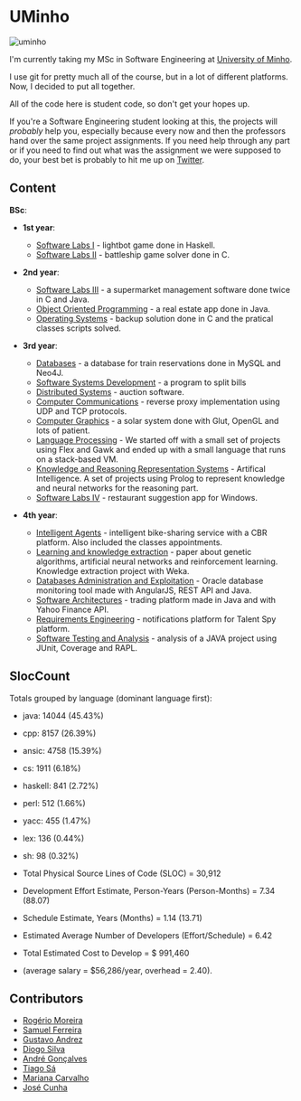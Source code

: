 # UMinho

![uminho](http://www4.di.uminho.pt/~jmf/IMAGES/um_eeng.gif)

I'm currently taking my MSc in Software Engineering at [University of Minho](https://www.uminho.pt/EN/).

I use git for pretty much all of the course, but in a lot of different platforms. Now, I decided to put all together.

All of the code here is student code, so don't get your hopes up.

If you're a Software Engineering student looking at this, the projects will *probably* help you, especially because every now and then the professors hand over the same project assignments. If you need help through any part or if you need to find out what was the assignment we were supposed to do, your best bet is probably to hit me up on [Twitter](https://twitter.com/rgllm).

## Content

**BSc**:

* **1st year**:
    - [Software Labs I](https://github.com/rgllm/uminho/tree/master/01/LI1) - lightbot game done in Haskell.
    - [Software Labs II](https://github.com/rgllm/uminho/tree/master/01/LI2) - battleship game solver done in C.

* **2nd year**:
    - [Software Labs III](https://github.com/rgllm/uminho/tree/master/02/LI3) - a supermarket management software done twice in C and Java.
    - [Object Oriented Programming](https://github.com/rgllm/uminho/tree/master/02/POO) - a real estate app done in Java.
    - [Operating Systems](https://github.com/rgllm/uminho/tree/master/02/SO) - backup solution done in C and the pratical classes scripts solved.

* **3rd year**:
    - [Databases](https://github.com/rgllm/uminho/tree/master/03/BD/mysql)  - a database for train reservations done in MySQL and Neo4J.
    - [Software Systems Development](https://github.com/rgllm/uminho/tree/master/03/DSS/) - a program to split bills
    - [Distributed Systems](https://github.com/rgllm/uminho/tree/master/03/SD) - auction software.
    - [Computer Communications](https://github.com/rgllm/uminho/tree/master/03/CC) - reverse proxy implementation using UDP and TCP protocols.
    - [Computer Graphics](https://github.com/rgllm/uminho/tree/master/03/CG) - a solar system done with Glut, OpenGL and lots of patient.
    - [Language Processing](https://github.com/rgllm/uminho/tree/master/03/PL) - We started off with a small set of projects using Flex and Gawk and ended up with a small language that runs on a stack-based VM.
    - [Knowledge and Reasoning Representation Systems](https://github.com/rgllm/uminho/tree/master/03/SRCR) - Artifical Intelligence. A set of projects using Prolog to represent knowledge and neural networks for the reasoning part.
    - [Software Labs IV](https://github.com/rgllm/uminho/tree/master/03/LI4) - restaurant suggestion app for Windows.

* **4th year**:
    - [Intelligent Agents](https://github.com/rgllm/uminho/tree/master/04/AI)  - intelligent bike-sharing service with a CBR platform. Also included the classes appointments.
    - [Learning and knowledge extraction](https://github.com/rgllm/uminho/tree/master/04/AEC) - paper about genetic algorithms, artificial neural networks and reinforcement learning. Knowledge extraction project with Weka.
    - [Databases Administration and Exploitation](https://github.com/rgllm/uminho/tree/master/04/AEBD) - Oracle database monitoring tool made with AngularJS, REST API and Java.
    - [Software Architectures](https://github.com/rgllm/uminho/tree/master/04/AS) - trading platform made in Java and with Yahoo Finance API.
    - [Requirements Engineering](https://github.com/rgllm/uminho/tree/master/04/ER) - notifications platform for Talent Spy platform.
    - [Software Testing and Analysis](https://github.com/rgllm/uminho/tree/master/04/ATS) - analysis of a JAVA project using JUnit, Coverage and RAPL.

## SlocCount


Totals grouped by language (dominant language first):
- java:         14044 (45.43%)
- cpp:           8157 (26.39%)
- ansic:         4758 (15.39%)
- cs:            1911 (6.18%)
- haskell:        841 (2.72%)
- perl:           512 (1.66%)
- yacc:           455 (1.47%)
- lex:            136 (0.44%)
- sh:              98 (0.32%)


- Total Physical Source Lines of Code (SLOC)                = 30,912
- Development Effort Estimate, Person-Years (Person-Months) = 7.34 (88.07)
- Schedule Estimate, Years (Months)                         = 1.14 (13.71)
- Estimated Average Number of Developers (Effort/Schedule)  = 6.42
- Total Estimated Cost to Develop                           = $ 991,460
- (average salary = $56,286/year, overhead = 2.40).
                          
                          
## Contributors

* [Rogério Moreira](https://github.com/rgllm)
* [Samuel Ferreira](https://github.com/munybt)
* [Gustavo Andrez](https://github.com/Gandrez)
* [Diogo Silva](https://github.com/dios95)
* [André Gonçalves](https://github.com/Simbs38)
* [Tiago Sá](https://github.com/ReiDeGuisande)
* [Mariana Carvalho](https://github.com/mcarvalho13)
* [José Cunha](https://github.com/JoseCunha96)